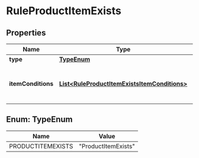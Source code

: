 

# RuleProductItemExists

## Properties

Name | Type | Description | Notes
------------ | ------------- | ------------- | -------------
**type** | [**TypeEnum**](#TypeEnum) |  | 
**itemConditions** | [**List&lt;RuleProductItemExistsItemConditions&gt;**](RuleProductItemExistsItemConditions.md) | Array of item conditions, that item should fit | 



## Enum: TypeEnum

Name | Value
---- | -----
PRODUCTITEMEXISTS | &quot;ProductItemExists&quot;



